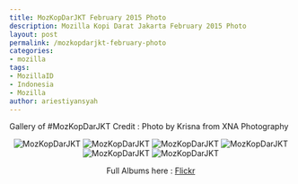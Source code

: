 ```yaml
---
title: MozKopDarJKT February 2015 Photo
description: Mozilla Kopi Darat Jakarta February 2015 Photo
layout: post
permalink: /mozkopdarjkt-february-photo
categories:
- mozilla
tags:
- MozillaID
- Indonesia
- Mozilla
author: ariestiyansyah
---
```


Gallery of #MozKopDarJKT
Credit : Photo by Krisna from XNA Photography

<center>

![MozKopDarJKT](http://oonlab.com/images/mozkopdar/kopdar1.jpg)
![MozKopDarJKT](http://oonlab.com/images/mozkopdar/kopdar2.jpg)
![MozKopDarJKT](http://oonlab.com/images/mozkopdar/kopdar3.jpg)
![MozKopDarJKT](http://oonlab.com/images/mozkopdar/kopdar4.jpg)
![MozKopDarJKT](http://oonlab.com/images/mozkopdar/kopdar5.jpg)
![MozKopDarJKT](http://oonlab.com/images/mozkopdar/kopdar6.jpg)

Full Albums here : [Flickr](https://www.flickr.com/photos/yofiesetiawan/sets/72157648718074554/)
 </center>

